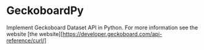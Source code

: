 GeckoboardPy
======

Implement Geckoboard Dataset API in Python. For more information see the website [the website][https://developer.geckoboard.com/api-reference/curl/]


